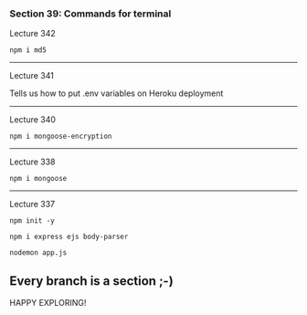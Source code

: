 ### Section 39: Commands for terminal

Lecture 342

`npm i md5`

---

Lecture 341

Tells us how to put .env variables on Heroku deployment

---

Lecture 340

`npm i mongoose-encryption`

---

Lecture 338

`npm i mongoose`

---

Lecture 337

`npm init -y`

`npm i express ejs body-parser`

`nodemon app.js`

## Every branch is a section ;-)


HAPPY EXPLORING!